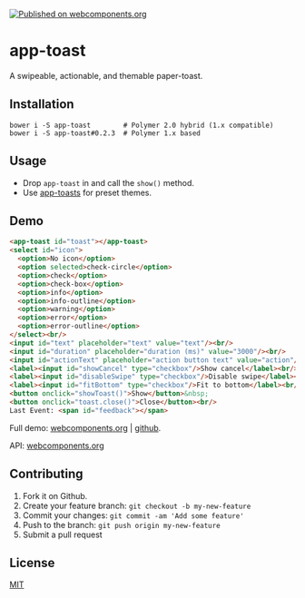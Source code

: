 [![Published on webcomponents.org](https://img.shields.io/badge/webcomponents.org-published-blue.svg)](https://www.webcomponents.org/element/jifalops/app-toast)

# app-toast
A swipeable, actionable, and themable paper-toast.

## Installation
```
bower i -S app-toast        # Polymer 2.0 hybrid (1.x compatible)
bower i -S app-toast#0.2.3  # Polymer 1.x based
```

## Usage
* Drop `app-toast` in and call the `show()` method.
* Use [app-toasts](https://www.webcomponents.org/element/jifalops/app-toasts)
  for preset themes.

## Demo
<!--
```
<custom-element-demo height="300">
  <template>
    <script src="../webcomponentsjs/webcomponents-lite.js"></script>
    <link rel="import" href="app-toast.html">
    <next-code-block></next-code-block>
    <script>
      var toast = document.getElementById('toast');
      var icon = document.getElementById('icon');
      var text = document.getElementById('text');
      var duration = document.getElementById('duration');
      var actionText = document.getElementById('actionText');
      var showCancel = document.getElementById('showCancel');
      var disableSwipe = document.getElementById('disableSwipe');
      var fitBottom = document.getElementById('fitBottom');
      var feedback = document.getElementById('feedback');
      function showToast() {
        var tmp = icon.options[icon.selectedIndex].text;
        toast.icon = tmp == 'No icon' ? '' : tmp;
        toast.text = text.value;
        toast.duration = Number(duration.value);
        toast.actionText = actionText.value;
        toast.showCancel = showCancel.checked;
        toast.disableSwipe = disableSwipe.checked;
        toast.fitBottom = fitBottom.checked;
        toast.onAction = function() { feedback.innerText = "onAction()"; };
        toast.onCancel = function() { feedback.innerText = "onCancel()"; };
        toast.show();
      }
    </script>
  </template>
</custom-element-demo>
```
-->

```html
<app-toast id="toast"></app-toast>
<select id="icon">
  <option>No icon</option>
  <option selected>check-circle</option>
  <option>check</option>
  <option>check-box</option>
  <option>info</option>
  <option>info-outline</option>
  <option>warning</option>
  <option>error</option>
  <option>error-outline</option>
</select><br/>
<input id="text" placeholder="text" value="text"/><br/>
<input id="duration" placeholder="duration (ms)" value="3000"/><br/>
<input id="actionText" placeholder="action button text" value="action"/><br/>
<label><input id="showCancel" type="checkbox"/>Show cancel</label><br/>
<label><input id="disableSwipe" type="checkbox"/>Disable swipe</label><br/>
<label><input id="fitBottom" type="checkbox"/>Fit to bottom</label><br/>
<button onclick="showToast()">Show</button>&nbsp;
<button onclick="toast.close()">Close</button><br/>
Last Event: <span id="feedback"></span>
```

Full demo:
[webcomponents.org](https://www.webcomponents.org/element/jifalops/app-toast/demo/demo/index.html)
| [github](https://jifalops.github.io/app-toast/components/app-toast/demo/).

API: [webcomponents.org](https://www.webcomponents.org/element/jifalops/app-toast/app-toast)

## Contributing

1. Fork it on Github.
2. Create your feature branch: `git checkout -b my-new-feature`
3. Commit your changes: `git commit -am 'Add some feature'`
4. Push to the branch: `git push origin my-new-feature`
5. Submit a pull request

## License

[MIT](https://opensource.org/licenses/MIT)
